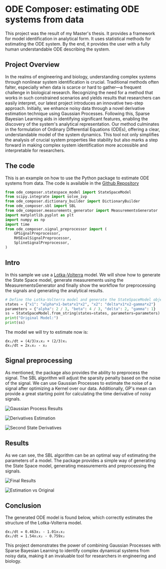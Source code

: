 # ODE Composer: estimating ODE systems from data

This project was the result of my Master's thesis. It provides a framework for model identification in analytical form. It uses statistical methods for estimating the ODE system. By the end, it provides the user with a fully human understandable ODE describing the system.

## Project Overview

In the realms of engineering and biology, understanding complex systems through nonlinear system identification is crucial. Traditional methods often falter, especially when data is scarce or hard to gather—a frequent challenge in biological research. Recognizing the need for a method that works in such constrained scenarios and yields results that researchers can easily interpret, our latest project introduces an innovative two-step approach. Initially, we enhance noisy data through a novel derivative estimation technique using Gaussian Processes. Following this, Sparse Bayesian Learning aids in identifying significant features, enabling the discovery of the system's analytical representation. Our method culminates in the formulation of Ordinary Differential Equations (ODEs), offering a clear, understandable model of the system dynamics. This tool not only simplifies the analysis of crucial system properties like stability but also marks a step forward in making complex system identification more accessible and interpretable for researchers.

## The code

This is an example on how to use the Python package to estimate ODE systems from data. The code is available in the [Github Repository](https://github.com/samumartinf/ode_composer_py)

```python
from ode_composer.statespace_model import StateSpaceModel
from scipy.integrate import solve_ivp
from ode_composer.dictionary_builder import DictionaryBuilder
from ode_composer.sbl import SBL
from ode_composer.measurements_generator import MeasurementsGenerator
import matplotlib.pyplot as plt
import numpy as np
import time
from ode_composer.signal_preprocessor import (
    GPSignalPreprocessor,
    RHSEvalSignalPreprocessor,
    SplineSignalPreprocessor,
)
```

## Intro

In this sample we use a [Lotka-Volterra](https://en.wikipedia.org/wiki/Lotka–Volterra_equations) model. We will show how to generate the State Space model, generate measurements using the MeasurementsGenerator and finally show the workflow for preprocessing the signals and generating the analytical results.

```python
# Define the Lotka-Volterra model and generate the StateSpaceModel object
states = {"x1": "alpha*x1-beta*x1*x2", "x2": "delta*x1*x2-gamma*x2"}
parameters = {"alpha": 2 / 3, "beta": 4 / 3, "delta": 2, "gamma": 1}
ss = StateSpaceModel.from_string(states=states, parameters=parameters)
print("Original Model:")
print(ss)
```

The model we will try to estimate now is: 

```
dx₁/dt = (4/3)x₁x₂ + (2/3)x₁
dx₂/dt = 2x₁x₂ - x₂
```

## Signal preprocessing

As mentioned, the package also provides the ability to preprocess the signal. The SBL algorithm will adjust the sparsity penalty based on the noise of the signal. We can use Gaussian Processes to estimate the noise of a signal after optimizing a Kernel over our data. Additionally, GP's mean can provide a great starting point for calculating the time derivative of noisy signals.

![Gaussian Process Results](/images/sbl/Intro_8_0.png)

![Derivatives Estimation](/images/sbl/Intro_8_1.png)

![Second State Derivatives](/images/sbl/Intro_8_2.png)

## Results

As we can see, the SBL algorithm can be an optimal way of estimating the parameters of a model. The package provides a simple way of generating the State Space model, generating measurements and preprocessing the signals.

![Final Results](/images/sbl/Intro_12_0.png)

![Estimation vs Original](/images/sbl/Intro_12_1.png)

## Conclusion

The generated ODE model is found below, which correctly estimates the structure of the Lotka-Volterra model.

```
dx₁/dt = 0.463x₁ - 1.01x₁x₂
dx₂/dt = 1.54x₁x₂ - 0.759x₂
```

This project demonstrates the power of combining Gaussian Processes with Sparse Bayesian Learning to identify complex dynamical systems from noisy data, making it an invaluable tool for researchers in engineering and biology.